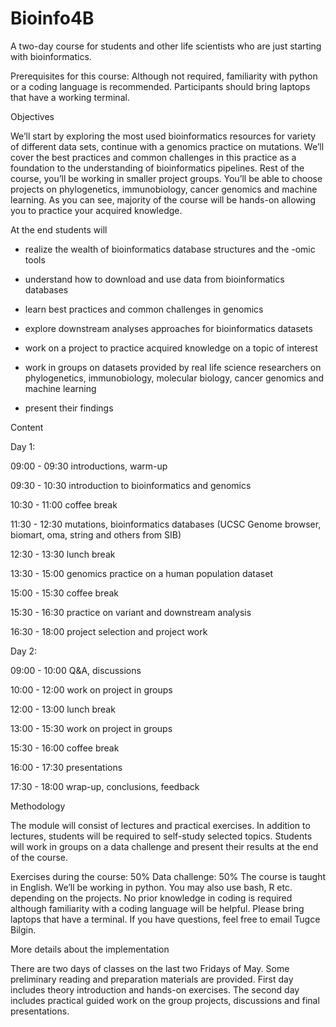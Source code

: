 # Bioinfo4B

A two-day course for students and other life scientists who are just starting with bioinformatics.

Prerequisites for this course: Although not required, familiarity with python or a coding language is recommended. Participants should bring laptops that have a working terminal.

Objectives

We’ll start by exploring the most used bioinformatics resources for variety of different data sets, continue with a genomics practice on mutations. We’ll cover the best practices and common challenges in this practice as a foundation to the understanding of bioinformatics pipelines. Rest of the course, you’ll be working in smaller project groups. You’ll be able to choose projects on phylogenetics, immunobiology, cancer genomics and machine learning. As you can see, majority of the course will be hands-on allowing you to practice your acquired knowledge.

At the end students will 

- realize the wealth of bioinformatics database structures and the -omic tools 

- understand how to download and use data from bioinformatics databases

- learn best practices and common challenges in genomics

- explore downstream analyses approaches for bioinformatics datasets

- work on a project to practice acquired knowledge on a topic of interest

- work in groups on datasets provided by real life science researchers on phylogenetics, immunobiology, molecular biology, cancer genomics and machine learning

- present their findings 

Content

Day 1:

09:00 - 09:30 introductions, warm-up

09:30 - 10:30 introduction to bioinformatics and genomics

10:30 - 11:00 coffee break

11:30 - 12:30 mutations, bioinformatics databases (UCSC Genome browser, biomart, oma, string and others from SIB)

12:30 - 13:30 lunch break

13:30 - 15:00 genomics practice on a human population dataset

15:00 - 15:30 coffee break

15:30 - 16:30 practice on variant and downstream analysis

16:30 - 18:00 project selection and project work

Day 2:

09:00 - 10:00 Q&A, discussions

10:00 - 12:00 work on project in groups

12:00 - 13:00 lunch break

13:00 - 15:30 work on project in groups

15:30 - 16:00 coffee break

16:00 - 17:30 presentations

17:30 - 18:00 wrap-up, conclusions, feedback

Methodology

The module will consist of lectures and practical exercises. In addition to lectures, students will be required to self-study selected topics. Students will work in groups on a data challenge and present their results at the end of the course. 

Exercises during the course: 50%
Data challenge: 50%
The course is taught in English. We’ll be working in python. You may also use bash, R etc. depending on the projects. No prior knowledge in coding is required although familiarity with a coding language will be helpful. Please bring laptops that have a terminal. If you have questions, feel free to email Tugce Bilgin.

More details about the implementation

There are two days of classes on the last two Fridays of May. Some preliminary reading and preparation materials are provided. First day includes theory introduction and hands-on exercises. The second day includes practical guided work on the group projects, discussions and final presentations.


